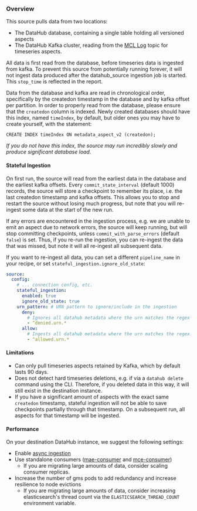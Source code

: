 ### Overview

This source pulls data from two locations:
- The DataHub database, containing a single table holding all versioned aspects
- The DataHub Kafka cluster, reading from the [MCL Log](../../../../docs/what/mxe.md#metadata-change-log-mcl)
topic for timeseries aspects.

All data is first read from the database, before timeseries data is ingested from kafka.
To prevent this source from potentially running forever, it will not ingest data produced after the
datahub_source ingestion job is started. This `stop_time` is reflected in the report.

Data from the database and kafka are read in chronological order, specifically by the
createdon timestamp in the database and by kafka offset per partition. In order to
properly read from the database, please ensure that the `createdon` column is indexed.
Newly created databases should have this index, named `timeIndex`, by default, but older
ones you may have to create yourself, with the statement:

```
CREATE INDEX timeIndex ON metadata_aspect_v2 (createdon);
```

*If you do not have this index, the source may run incredibly slowly and produce
significant database load.*

#### Stateful Ingestion
On first run, the source will read from the earliest data in the database and the earliest
kafka offsets. Every `commit_state_interval` (default 1000) records, the source will store
a checkpoint to remember its place, i.e. the last createdon timestamp and kafka offsets.
This allows you to stop and restart the source without losing much progress, but note that
you will re-ingest some data at the start of the new run.

If any errors are encountered in the ingestion process, e.g. we are unable to emit an aspect
due to network errors, the source will keep running, but will stop committing checkpoints,
unless `commit_with_parse_errors` (default `false`) is set. Thus, if you re-run the ingestion,
you can re-ingest the data that was missed, but note it will all re-ingest all subsequent data.

If you want to re-ingest all data, you can set a different `pipeline_name` in your recipe,
or set `stateful_ingestion.ignore_old_state`:

```yaml
source:
  config:
    # ... connection config, etc.
    stateful_ingestion:
      enabled: true
      ignore_old_state: true
    urn_pattern: # URN pattern to ignore/include in the ingestion
      deny:
        # Ignores all datahub metadata where the urn matches the regex
        - ^denied.urn.*
      allow:
        # Ingests all datahub metadata where the urn matches the regex.
        - ^allowed.urn.*
```

#### Limitations
- Can only pull timeseries aspects retained by Kafka, which by default lasts 90 days.
- Does not detect hard timeseries deletions, e.g. if via a `datahub delete` command using the CLI.
Therefore, if you deleted data in this way, it will still exist in the destination instance.
- If you have a significant amount of aspects with the exact same `createdon` timestamp,
stateful ingestion will not be able to save checkpoints partially through that timestamp.
On a subsequent run, all aspects for that timestamp will be ingested.

#### Performance
On your destination DataHub instance, we suggest the following settings:
- Enable [async ingestion](../../../../docs/deploy/environment-vars.md#ingestion)
- Use standalone consumers
([mae-consumer](../../../../metadata-jobs/mae-consumer-job/README.md)
and [mce-consumer](../../../../metadata-jobs/mce-consumer-job/README.md))
  * If you are migrating large amounts of data, consider scaling consumer replicas.
- Increase the number of gms pods to add redundancy and increase resilience to node evictions
  * If you are migrating large amounts of data, consider increasing elasticsearch's
  thread count via the `ELASTICSEARCH_THREAD_COUNT` environment variable.
